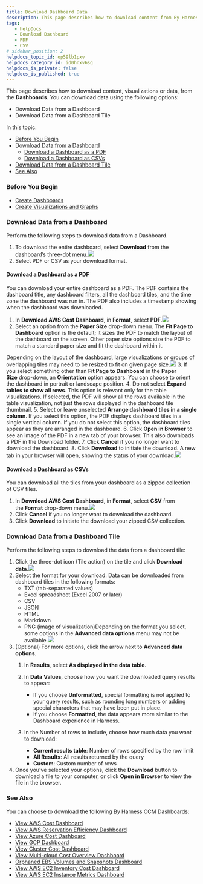 ```yaml
---
title: Download Dashboard Data
description: This page describes how to download content from By Harness Dashboards.
tags: 
   - helpDocs
   - Download Dashboard
   - PDF
   - CSV
# sidebar_position: 2
helpdocs_topic_id: op59lb1pxv
helpdocs_category_id: id0hnxv6sg
helpdocs_is_private: false
helpdocs_is_published: true
---
```


This page describes how to download content, visualizations or data, from the **Dashboards**. You can download data using the following options:

* Download Data from a Dashboard
* Download Data from a Dashboard Tile

In this topic:

* [Before You Begin](https://ngdocs.harness.io/article/op59lb1pxv-download-dashboard-data#before_you_begin)
* [Download Data from a Dashboard](https://ngdocs.harness.io/article/op59lb1pxv-download-dashboard-data#download_data_from_a_dashboard)
	+ [Download a Dashboard as a PDF](https://ngdocs.harness.io/article/op59lb1pxv-download-dashboard-data#download_a_dashboard_as_a_pdf)
	+ [Download a Dashboard as CSVs](https://ngdocs.harness.io/article/op59lb1pxv-download-dashboard-data#download_a_dashboard_as_cs_vs)
* [Download Data from a Dashboard Tile](https://ngdocs.harness.io/article/op59lb1pxv-download-dashboard-data#download_data_from_a_dashboard_tile)
* [See Also](https://ngdocs.harness.io/article/op59lb1pxv-download-dashboard-data#see_also)

### Before You Begin

* [Create Dashboards](/article/ardf4nbvcy-create-dashboards)
* [Create Visualizations and Graphs](/article/n2jqctdt7c-create-visualizations-and-graphs)

### Download Data from a Dashboard

Perform the following steps to download data from a Dashboard.

1. To download the entire dashboard, select **Download** from the dashboard’s three-dot menu.![](https://files.helpdocs.io/i5nl071jo5/articles/u3yxrebj6r/1626190765251/screenshot-2021-07-13-at-9-09-04-pm.png)
2. Select PDF or CSV as your download format.

#### Download a Dashboard as a PDF

You can download your entire dashboard as a PDF. The PDF contains the dashboard title, any dashboard filters, all the dashboard tiles, and the time zone the dashboard was run in. The PDF also includes a timestamp showing when the dashboard was downloaded.

1. In **Download AWS Cost Dashboard**, in **Format**, select **PDF**.![](https://files.helpdocs.io/i5nl071jo5/articles/u3yxrebj6r/1626191206287/screenshot-2021-07-13-at-9-15-29-pm.png)
2. Select an option from the **Paper Size** drop-down menu. The **Fit Page to Dashboard** option is the default; it sizes the PDF to match the layout of the dashboard on the screen. Other paper size options size the PDF to match a standard paper size and fit the dashboard within it.  
  
Depending on the layout of the dashboard, large visualizations or groups of overlapping tiles may need to be resized to fit on given page size.![](https://files.helpdocs.io/i5nl071jo5/articles/u3yxrebj6r/1626191598025/screenshot-2021-07-13-at-9-22-59-pm.png)
3. If you select something other than **Fit Page to Dashboard** in the **Paper Size** drop-down, an **Orientation** option appears. You can choose to orient the dashboard in portrait or landscape position.
4. Do not select **Expand tables to show all rows**. This option is relevant only for the table visualizations. If selected, the PDF will show all the rows available in the table visualization, not just the rows displayed in the dashboard tile thumbnail.
5. Select or leave unselected **Arrange dashboard tiles in a single column**. If you select this option, the PDF displays dashboard tiles in a single vertical column. If you do not select this option, the dashboard tiles appear as they are arranged in the dashboard.
6. Click **Open in Browser** to see an image of the PDF in a new tab of your browser. This also downloads a PDF in the Download folder.
7. Click **Cancel** if you no longer want to download the dashboard.
8. Click **Download** to initiate the download. A new tab in your browser will open, showing the status of your download.![](https://files.helpdocs.io/i5nl071jo5/articles/u3yxrebj6r/1626192583167/screenshot-2021-07-13-at-7-50-18-pm.png)

#### Download a Dashboard as CSVs

You can download all the tiles from your dashboard as a zipped collection of CSV files. 

1. In **Download AWS Cost Dashboard**, in **Format**, select **CSV** from the **Format** drop-down menu.![](https://files.helpdocs.io/i5nl071jo5/articles/u3yxrebj6r/1626192839092/screenshot-2021-07-13-at-9-43-36-pm.png)
2. Click **Cancel** if you no longer want to download the dashboard.
3. Click **Download** to initiate the download your zipped CSV collection.

### Download Data from a Dashboard Tile

Perform the following steps to download the data from a dashboard tile:

1. Click the three-dot icon (Tile action) on the tile and click **Download data**.![](https://files.helpdocs.io/i5nl071jo5/articles/u3yxrebj6r/1626193286179/screenshot-2021-07-13-at-9-50-33-pm.png)
2. Select the format for your download. Data can be downloaded from dashboard tiles in the following formats:
	* TXT (tab-separated values)
	* Excel spreadsheet (Excel 2007 or later)
	* CSV
	* JSON
	* HTML
	* Markdown
	* PNG (image of visualization)Depending on the format you select, some options in the **Advanced data options** menu may not be available.![](https://files.helpdocs.io/i5nl071jo5/articles/u3yxrebj6r/1626193667352/screenshot-2021-07-13-at-9-57-27-pm.png)
3. (Optional) For more options, click the arrow next to **Advanced data options**.
	1. In **Results**, select **As displayed in the data table**.
	2. In **Data** **Values**, choose how you want the downloaded query results to appear:  
	
		* If you choose **Unformatted**, special formatting is not applied to your query results, such as rounding long numbers or adding special characters that may have been put in place.
		* If you choose **Formatted**, the data appears more similar to the Dashboard experience in Harness.
	3. In the Number of rows to include, choose how much data you want to download:  
	
		* **Current results table**: Number of rows specified by the row limit
		* **All Results**: All results returned by the query
		* **Custom**: Custom number of rows
4. Once you’ve selected your options, click the **Download** button to download a file to your computer, or click **Open in Browser** to view the file in the browser.

### See Also

You can choose to download the following By Harness CCM Dashboards:

* [View AWS Cost Dashboard](/article/u3yxrebj6r-aws-dashboard)
* [View AWS Reservation Efficiency Dashboard](/article/o86lf6qgr2-aws-reservation-coverage-and-service-cost)
* [View Azure Cost Dashboard](/article/n7vpieto0n-azure-cost-dashboard)
* [View GCP Dashboard](/article/tk55quhfi4-gcp-dashboard)
* [View Cluster Cost Dashboard](/article/uai4ud1ibi-cluster-cost-dashboard)
* [View Multi-cloud Cost Overview Dashboard](/article/ff5f08g4v4-multi-cloud-cost-overview-dashboard)
* [Orphaned EBS Volumes and Snapshots Dashboard](/article/itn49ytd8u-orphaned-ebs-volumes-and-snapshots-dashboard)
* [View AWS EC2 Inventory Cost Dashboard](/article/xbekog2ith-view-aws-ec-2-inventory-cost-dashboard)
* [View AWS EC2 Instance Metrics Dashboard](/article/mwhraec911-view-aws-ec-2-instance-metrics)

